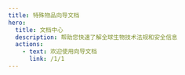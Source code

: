 ```yaml
---
title: 特殊物品向导文档
hero:
  title: 文档中心
  description: 帮助您快速了解全球生物技术法规和安全信息
  actions:
    - text: 欢迎使用向导文档
      link: /1/1
---
```

